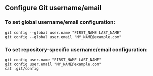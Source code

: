 ## Configure Git username/email
### To set global username/email configuration:

    git config --global user.name "FIRST_NAME LAST_NAME"
    git config --global user.email "MY_NAME@example.com"

### To set repository-specific username/email configuration:

    git config user.name "FIRST_NAME LAST_NAME"
    git config user.email "MY_NAME@example.com"
    cat .git/config
